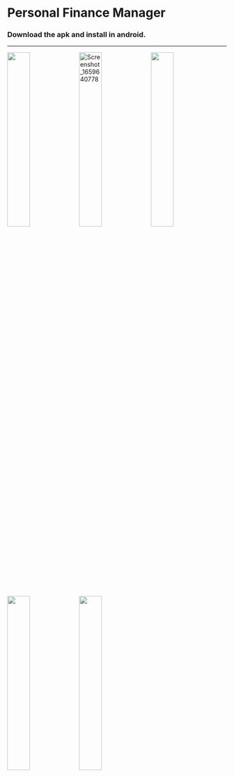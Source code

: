 <h1>Personal Finance Manager</h1>

<h3>
Download the apk and install in android. 
</h3>
<p>
</p>
<hr>
<div style = ""> 
<img src="https://github.com/2019331012/350lllll/assets/62371000/5429f2e8-c00d-4bbb-939c-3551093e37a9" alt="" width="32%"/>
<img src="https://github.com/2019331012/350lllll/assets/62371000/0f1e339f-c4a0-43c4-9b0f-c3f42a826175" alt="Screenshot_1659640778" width="32%"/>
<img src="https://github.com/2019331012/350lllll/assets/62371000/fbc58c55-bbb7-46f4-ad61-e0ba3cb05e87" alt="" width="32%"/>
<img src="https://github.com/2019331012/350lllll/assets/62371000/343fcd20-0fc0-407f-8af6-b3bb65d09bbc" alt="" width="32%"/>
<img src="https://github.com/2019331012/350lllll/assets/62371000/cc927643-5f98-48cf-8a64-e665421865d4" alt="" width="32%"/>
</div>